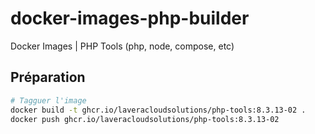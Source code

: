 # docker-images-php-builder

Docker Images | PHP Tools (php, node, compose, etc)

## Préparation

```bash
# Tagguer l'image
docker build -t ghcr.io/laveracloudsolutions/php-tools:8.3.13-02 .
docker push ghcr.io/laveracloudsolutions/php-tools:8.3.13-02
```
